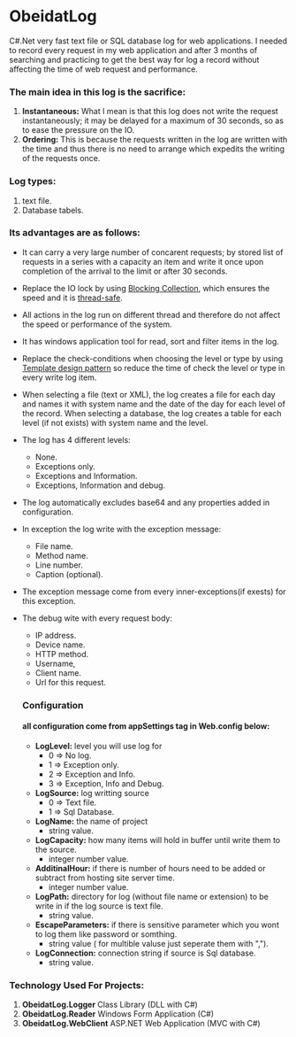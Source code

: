 # ObeidatLog
C#.Net very fast text file or SQL database log for web applications.
I needed to record every request in my web application and after 3 months of searching and practicing to get the best way for log a record without affecting the time of web request and performance.

### The main idea in this log is the sacrifice:
1. **Instantaneous:** What I mean is that this log does not write the request instantaneously; it may be delayed for a maximum of 30 seconds, so as to ease the pressure on the IO.
2. **Ordering:** This is because the requests written in the log are written with the time and thus there is no need to arrange which expedits the writing of the requests once.


### Log types:
1. text file.
2. Database tabels.

### Its advantages are as follows:
- It can carry a very large number of concarent requests; by stored list of requests in a series with a capacity an item and write it once upon completion of the arrival to the limit or after 30 seconds.
- Replace the IO lock by using [Blocking Collection](https://docs.microsoft.com/en-us/dotnet/api/system.collections.concurrent.blockingcollection-1?view=netframework-4.7.2), which ensures the speed and it is [thread-safe](https://msdn.microsoft.com/en-us/library/a8544e2s.aspx).
- All actions in the log run on different thread and therefore do not affect the speed or performance of the system.
- It has windows application tool for read, sort and filter items in the log.
- Replace the check-conditions when choosing the level or type by using [Template design pattern](https://en.wikipedia.org/wiki/Template_method_pattern) so reduce the time of check the level or type in every write log item.
- When selecting a file (text or XML), the log creates a file for each day and names it with system name and the date of the day for each level of the record. When selecting a database, the log creates a table for each level (if not exists) with system name and the level.
- The log has 4 different levels:
  - None.
  - Exceptions only.
  - Exceptions and Information.
  - Exceptions, Information and debug.
- The log automatically excludes base64 and any properties added in configuration.
- In exception the log write with the exception message:
  - File name. 
  - Method name.
  - Line number.
  - Caption (optional).
- The exception message come from every inner-exceptions(if exests) for this exception.
- The debug wite with every request body:
  - IP address.
  - Device name. 
  - HTTP method.
  - Username, 
  - Client name.
  - Url for this request.
  
  ### Configuration
  #### all configuration come from appSettings tag in Web.config below:
  -  **LogLevel:**  level you will use log for
     - 0 => No log.
     - 1 => Exception only.
     - 2 => Exception and Info.
     - 3 => Exception, Info and Debug.
  -  **LogSource:** log writting source
     - 0 => Text file.
     - 1 => Sql Database.
  -  **LogName:** the name of project
     - string value.
  -  **LogCapacity:** how many items will hold in buffer until write them to the source.
     - integer number value.
  -  **AdditinalHour:** if there is number of hours need to be added or subtract from hosting site server time.
     - integer number value.
  -  **LogPath:** directory for log (without file name or extension) to be write in if the log source is text file.
     - string value.
  -  **EscapeParameters:** if there is sensitive parameter which you wont to log them like password or somthing.
     - string value ( for multible valuse just seperate them with ",").
  -  **LogConnection:** connection string if source is Sql database.
     - string value.
     
### Technology Used For Projects:
1. **ObeidatLog.Logger** Class Library (DLL with C#)
2. **ObeidatLog.Reader** Windows Form Application (C#)
3. **ObeidatLog.WebClient** ASP.NET Web Application (MVC with C#)
